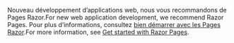 <span data-ttu-id="22a04-101">Nouveau développement d’applications web, nous vous recommandons de Pages Razor.</span><span class="sxs-lookup"><span data-stu-id="22a04-101">For new web application development, we recommend Razor Pages.</span></span> <span data-ttu-id="22a04-102">Pour plus d’informations, consultez [bien démarrer avec les Pages Razor](/aspnet/core/tutorials/razor-pages/razor-pages-start).</span><span class="sxs-lookup"><span data-stu-id="22a04-102">For more information, see [Get started with Razor Pages](/aspnet/core/tutorials/razor-pages/razor-pages-start).</span></span>